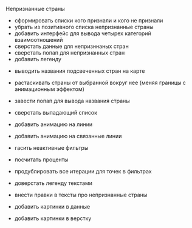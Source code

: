 Непризнанные страны

+ сформировать списки кого признали и кого не признали
+ убрать из позитивного списка непризнанные страны
+ добавить интерфейс для вывода четырех категорий взаимоотношений
+ сверстать данные для непризннаных стран
+ сверстать попап для непризнанных стран
+ добавить легенду



- выводить названия подсвеченных стран на карте
- растаскивать страны от выбранной вокруг нее (меняя границы с анимационным эффектом)
- завести попап для вывода названия страны
- сверстать выпадающий список
- добавить анимацию на линии
- добавить анимацию на связанные линии
- гасить неактивные фильтры
- посчитать проценты
- продублировать все итерации для точек в фильтрах

- доверстать легенду текстами
- внести правки в тексты про непризнанные страны
- добавить картинки в данные
- добавить картинки в верстку
